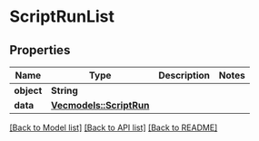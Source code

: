 # ScriptRunList

## Properties

Name | Type | Description | Notes
------------ | ------------- | ------------- | -------------
**object** | **String** |  | 
**data** | [**Vec<models::ScriptRun>**](ScriptRun.md) |  | 

[[Back to Model list]](../README.md#documentation-for-models) [[Back to API list]](../README.md#documentation-for-api-endpoints) [[Back to README]](../README.md)


